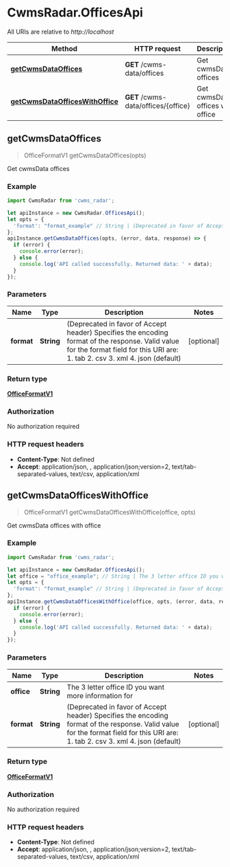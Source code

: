# CwmsRadar.OfficesApi

All URIs are relative to *http://localhost*

Method | HTTP request | Description
------------- | ------------- | -------------
[**getCwmsDataOffices**](OfficesApi.md#getCwmsDataOffices) | **GET** /cwms-data/offices | Get cwmsData offices
[**getCwmsDataOfficesWithOffice**](OfficesApi.md#getCwmsDataOfficesWithOffice) | **GET** /cwms-data/offices/{office} | Get cwmsData offices with office



## getCwmsDataOffices

> OfficeFormatV1 getCwmsDataOffices(opts)

Get cwmsData offices

### Example

```javascript
import CwmsRadar from 'cwms_radar';

let apiInstance = new CwmsRadar.OfficesApi();
let opts = {
  'format': "format_example" // String | (Deprecated in favor of Accept header) Specifies the encoding format of the response. Valid value for the format field for this URI are:  1. tab  2. csv   3. xml  4. json (default)
};
apiInstance.getCwmsDataOffices(opts, (error, data, response) => {
  if (error) {
    console.error(error);
  } else {
    console.log('API called successfully. Returned data: ' + data);
  }
});
```

### Parameters


Name | Type | Description  | Notes
------------- | ------------- | ------------- | -------------
 **format** | **String**| (Deprecated in favor of Accept header) Specifies the encoding format of the response. Valid value for the format field for this URI are:  1. tab  2. csv   3. xml  4. json (default) | [optional] 

### Return type

[**OfficeFormatV1**](OfficeFormatV1.md)

### Authorization

No authorization required

### HTTP request headers

- **Content-Type**: Not defined
- **Accept**: application/json, , application/json;version=2, text/tab-separated-values, text/csv, application/xml


## getCwmsDataOfficesWithOffice

> OfficeFormatV1 getCwmsDataOfficesWithOffice(office, opts)

Get cwmsData offices with office

### Example

```javascript
import CwmsRadar from 'cwms_radar';

let apiInstance = new CwmsRadar.OfficesApi();
let office = "office_example"; // String | The 3 letter office ID you want more information for
let opts = {
  'format': "format_example" // String | (Deprecated in favor of Accept header) Specifies the encoding format of the response. Valid value for the format field for this URI are:  1. tab  2. csv   3. xml  4. json (default)
};
apiInstance.getCwmsDataOfficesWithOffice(office, opts, (error, data, response) => {
  if (error) {
    console.error(error);
  } else {
    console.log('API called successfully. Returned data: ' + data);
  }
});
```

### Parameters


Name | Type | Description  | Notes
------------- | ------------- | ------------- | -------------
 **office** | **String**| The 3 letter office ID you want more information for | 
 **format** | **String**| (Deprecated in favor of Accept header) Specifies the encoding format of the response. Valid value for the format field for this URI are:  1. tab  2. csv   3. xml  4. json (default) | [optional] 

### Return type

[**OfficeFormatV1**](OfficeFormatV1.md)

### Authorization

No authorization required

### HTTP request headers

- **Content-Type**: Not defined
- **Accept**: application/json, , application/json;version=2, text/tab-separated-values, text/csv, application/xml

